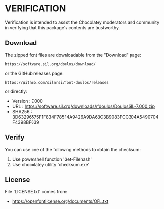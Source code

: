 # VERIFICATION
Verification is intended to assist the Chocolatey moderators and community in verifying that this package's contents are trustworthy.

## Download
The zipped font files are downloadable from the "Download" page:

    https://software.sil.org/doulos/download/

or the GitHub releases page:

    https://github.com/silnrsi/font-doulos/releases

or directly:

- Version : 7.000
- URL     : https://software.sil.org/downloads/r/doulos/DoulosSIL-7.000.zip
- SHA256  : 3D63296575F1F834F785F4A9426A9DA6BC3B9083FCC304A5490704F4398BF639

## Verify
You can use one of the following methods to obtain the checksum:
1. Use powershell function 'Get-Filehash'
2. Use chocolatey utility 'checksum.exe'


## License
File 'LICENSE.txt' comes from:

- https://openfontlicense.org/documents/OFL.txt
